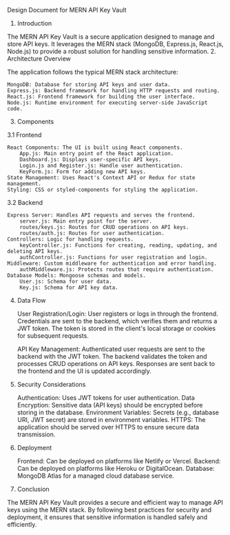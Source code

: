 Design Document for MERN API Key Vault
1. Introduction

The MERN API Key Vault is a secure application designed to manage and store API keys. It leverages the MERN stack (MongoDB, Express.js, React.js, Node.js) to provide a robust solution for handling sensitive information.
2. Architecture Overview

The application follows the typical MERN stack architecture:

    MongoDB: Database for storing API keys and user data.
    Express.js: Backend framework for handling HTTP requests and routing.
    React.js: Frontend framework for building the user interface.
    Node.js: Runtime environment for executing server-side JavaScript code.

3. Components
   
3.1 Frontend

    React Components: The UI is built using React components.
        App.js: Main entry point of the React application.
        Dashboard.js: Displays user-specific API keys.
        Login.js and Register.js: Handle user authentication.
        KeyForm.js: Form for adding new API keys.
    State Management: Uses React's Context API or Redux for state management.
    Styling: CSS or styled-components for styling the application.

3.2 Backend

    Express Server: Handles API requests and serves the frontend.
        server.js: Main entry point for the server.
        routes/keys.js: Routes for CRUD operations on API keys.
        routes/auth.js: Routes for user authentication.
    Controllers: Logic for handling requests.
        keyController.js: Functions for creating, reading, updating, and deleting API keys.
        authController.js: Functions for user registration and login.
    Middleware: Custom middleware for authentication and error handling.
        authMiddleware.js: Protects routes that require authentication.
    Database Models: Mongoose schemas and models.
        User.js: Schema for user data.
        Key.js: Schema for API key data.

4. Data Flow

    User Registration/Login:
        User registers or logs in through the frontend.
        Credentials are sent to the backend, which verifies them and returns a JWT token.
        The token is stored in the client's local storage or cookies for subsequent requests.

    API Key Management:
        Authenticated user requests are sent to the backend with the JWT token.
        The backend validates the token and processes CRUD operations on API keys.
        Responses are sent back to the frontend and the UI is updated accordingly.

5. Security Considerations

    Authentication: Uses JWT tokens for user authentication.
    Data Encryption: Sensitive data (API keys) should be encrypted before storing in the database.
    Environment Variables: Secrets (e.g., database URI, JWT secret) are stored in environment variables.
    HTTPS: The application should be served over HTTPS to ensure secure data transmission.

6. Deployment

    Frontend: Can be deployed on platforms like Netlify or Vercel.
    Backend: Can be deployed on platforms like Heroku or DigitalOcean.
    Database: MongoDB Atlas for a managed cloud database service.

7. Conclusion

The MERN API Key Vault provides a secure and efficient way to manage API keys using the MERN stack. By following best practices for security and deployment, it ensures that sensitive information is handled safely and efficiently.
